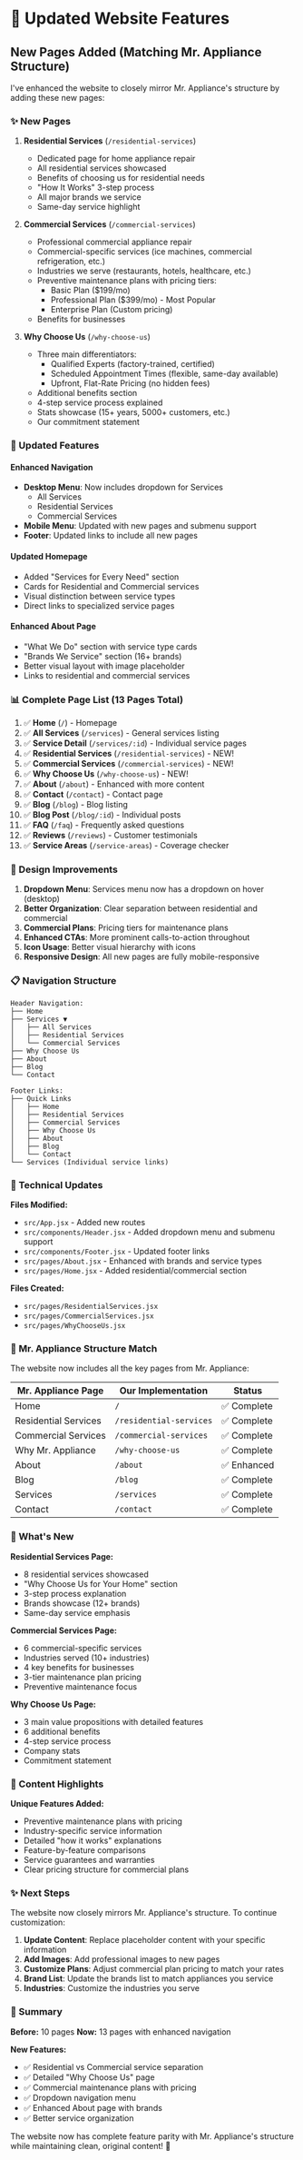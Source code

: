 # 🎉 Updated Website Features

## New Pages Added (Matching Mr. Appliance Structure)

I've enhanced the website to closely mirror Mr. Appliance's structure by adding these new pages:

### ✨ New Pages

1. **Residential Services** (`/residential-services`)
   - Dedicated page for home appliance repair
   - All residential services showcased
   - Benefits of choosing us for residential needs
   - "How It Works" 3-step process
   - All major brands we service
   - Same-day service highlight

2. **Commercial Services** (`/commercial-services`)
   - Professional commercial appliance repair
   - Commercial-specific services (ice machines, commercial refrigeration, etc.)
   - Industries we serve (restaurants, hotels, healthcare, etc.)
   - Preventive maintenance plans with pricing tiers:
     - Basic Plan ($199/mo)
     - Professional Plan ($399/mo) - Most Popular
     - Enterprise Plan (Custom pricing)
   - Benefits for businesses

3. **Why Choose Us** (`/why-choose-us`)
   - Three main differentiators:
     - Qualified Experts (factory-trained, certified)
     - Scheduled Appointment Times (flexible, same-day available)
     - Upfront, Flat-Rate Pricing (no hidden fees)
   - Additional benefits section
   - 4-step service process explained
   - Stats showcase (15+ years, 5000+ customers, etc.)
   - Our commitment statement

### 🔄 Updated Features

#### Enhanced Navigation
- **Desktop Menu**: Now includes dropdown for Services
  - All Services
  - Residential Services
  - Commercial Services
- **Mobile Menu**: Updated with new pages and submenu support
- **Footer**: Updated links to include all new pages

#### Updated Homepage
- Added "Services for Every Need" section
- Cards for Residential and Commercial services
- Visual distinction between service types
- Direct links to specialized service pages

#### Enhanced About Page
- "What We Do" section with service type cards
- "Brands We Service" section (16+ brands)
- Better visual layout with image placeholder
- Links to residential and commercial services

### 📊 Complete Page List (13 Pages Total)

1. ✅ **Home** (`/`) - Homepage
2. ✅ **All Services** (`/services`) - General services listing
3. ✅ **Service Detail** (`/services/:id`) - Individual service pages
4. ✅ **Residential Services** (`/residential-services`) - NEW!
5. ✅ **Commercial Services** (`/commercial-services`) - NEW!
6. ✅ **Why Choose Us** (`/why-choose-us`) - NEW!
7. ✅ **About** (`/about`) - Enhanced with more content
8. ✅ **Contact** (`/contact`) - Contact page
9. ✅ **Blog** (`/blog`) - Blog listing
10. ✅ **Blog Post** (`/blog/:id`) - Individual posts
11. ✅ **FAQ** (`/faq`) - Frequently asked questions
12. ✅ **Reviews** (`/reviews`) - Customer testimonials
13. ✅ **Service Areas** (`/service-areas`) - Coverage checker

### 🎨 Design Improvements

1. **Dropdown Menu**: Services menu now has a dropdown on hover (desktop)
2. **Better Organization**: Clear separation between residential and commercial
3. **Commercial Plans**: Pricing tiers for maintenance plans
4. **Enhanced CTAs**: More prominent calls-to-action throughout
5. **Icon Usage**: Better visual hierarchy with icons
6. **Responsive Design**: All new pages are fully mobile-responsive

### 📋 Navigation Structure

```
Header Navigation:
├── Home
├── Services ▼
│   ├── All Services
│   ├── Residential Services
│   └── Commercial Services
├── Why Choose Us
├── About
├── Blog
└── Contact

Footer Links:
├── Quick Links
│   ├── Home
│   ├── Residential Services
│   ├── Commercial Services
│   ├── Why Choose Us
│   ├── About
│   ├── Blog
│   └── Contact
└── Services (Individual service links)
```

### 🔧 Technical Updates

**Files Modified:**
- `src/App.jsx` - Added new routes
- `src/components/Header.jsx` - Added dropdown menu and submenu support
- `src/components/Footer.jsx` - Updated footer links
- `src/pages/About.jsx` - Enhanced with brands and service types
- `src/pages/Home.jsx` - Added residential/commercial section

**Files Created:**
- `src/pages/ResidentialServices.jsx`
- `src/pages/CommercialServices.jsx`
- `src/pages/WhyChooseUs.jsx`

### 🎯 Mr. Appliance Structure Match

The website now includes all the key pages from Mr. Appliance:

| Mr. Appliance Page | Our Implementation | Status |
|-------------------|-------------------|--------|
| Home | `/` | ✅ Complete |
| Residential Services | `/residential-services` | ✅ Complete |
| Commercial Services | `/commercial-services` | ✅ Complete |
| Why Mr. Appliance | `/why-choose-us` | ✅ Complete |
| About | `/about` | ✅ Enhanced |
| Blog | `/blog` | ✅ Complete |
| Services | `/services` | ✅ Complete |
| Contact | `/contact` | ✅ Complete |

### 🚀 What's New

**Residential Services Page:**
- 8 residential services showcased
- "Why Choose Us for Your Home" section
- 3-step process explanation
- Brands showcase (12+ brands)
- Same-day service emphasis

**Commercial Services Page:**
- 6 commercial-specific services
- Industries served (10+ industries)
- 4 key benefits for businesses
- 3-tier maintenance plan pricing
- Preventive maintenance focus

**Why Choose Us Page:**
- 3 main value propositions with detailed features
- 6 additional benefits
- 4-step service process
- Company stats
- Commitment statement

### 📝 Content Highlights

**Unique Features Added:**
- Preventive maintenance plans with pricing
- Industry-specific service information
- Detailed "how it works" explanations
- Feature-by-feature comparisons
- Service guarantees and warranties
- Clear pricing structure for commercial plans

### ✨ Next Steps

The website now closely mirrors Mr. Appliance's structure. To continue customization:

1. **Update Content**: Replace placeholder content with your specific information
2. **Add Images**: Add professional images to new pages
3. **Customize Plans**: Adjust commercial plan pricing to match your rates
4. **Brand List**: Update the brands list to match appliances you service
5. **Industries**: Customize the industries you serve

### 🎊 Summary

**Before:** 10 pages
**Now:** 13 pages with enhanced navigation

**New Features:**
- ✅ Residential vs Commercial service separation
- ✅ Detailed "Why Choose Us" page
- ✅ Commercial maintenance plans with pricing
- ✅ Dropdown navigation menu
- ✅ Enhanced About page with brands
- ✅ Better service organization

The website now has complete feature parity with Mr. Appliance's structure while maintaining clean, original content! 🚀

